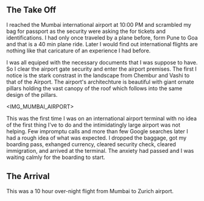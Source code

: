 ## The Take Off

I reached the Mumbai international airport at 10:00 PM and scrambled my bag for passport as the security were asking the for tickets and identifications. I had only once traveled by a plane before, form Pune to Goa and that is a 40 min plane ride. Later I would find out international flights are nothing like that caricature of an experience I had before.

I was all equiped with the necessary documents that I was suppose to have. So I clear the airport gate security and enter the airport premises. The first I notice is the stark constrast in the landscape from Chembur and Vashi to that of the Airport. The airport's architechture is beautiful with giant ornate pillars holding the vast canopy of the roof which follows into the same design of the pillars.

<IMG_MUMBAI_AIRPORT>

This was the first time I was on an international airport terminal with no idea of the first thing I've to do and the intimidatingly large airport was not helping. Few impromptu calls and more than few Google searches later I had a rough idea of what was expected. I dropped the baggage, got my boarding pass, exhanged currency, cleared security check, cleared immigration, and arrived at the terminal. The anxiety had passed and I was waiting calmly for the boarding to start.

## The Arrival

This was a 10 hour over-night flight from Mumbai to Zurich airport. 
